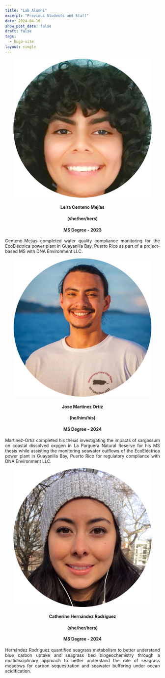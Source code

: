 ```yaml
---
title: "Lab Alumni"
excerpt: "Previous Students and Staff"
date: 2024-04-10
show_post_date: false
draft: false
tags:
  - hugo-site
layout: single
---
```


<div style="text-align: center;">
<img src="LeiraCentenoMejias.png" width="450">

#### Leira Centeno Mejías
#### (she/her/hers)
#### MS Degree - 2023
</div>

<div style="text-align: justify;">

Centeno-Mejias completed water quality compliance monitoring for the EcoEléctrica power plant in Guayanilla Bay, Puerto Rico as part of a project-based MS with DNA Environment LLC. 

</div>

<div style="text-align: center;">
<img src="JoseMartinezOrtiz.PNG" width="450">

#### Jose Martinez Ortiz
#### (he/him/his)
#### MS Degree - 2024
</div>

<div style="text-align: justify;">

Martinez-Ortiz completed his thesis investigating the impacts of sargassum on coastal dissolved oxygen in La Parguera Natural Reserve for his MS thesis while assisting the monitoring seawater outflows of the EcoEléctrica power plant in Guayanilla Bay, Puerto Rico for regulatory compliance with DNA Environment LLC.  

</div>

<div style="text-align: center;">
<img src="CatherineHernandezRodriguez.png" width="450">

#### Catherine Hernández Rodriguez
#### (she/her/hers)
#### MS Degree - 2024
</div>

<div style="text-align: justify;">

Hernández Rodriguez quantified seagrass metabolism to better understand blue carbon uptake and seagrass bed biogeochemistry through a multidisciplinary approach to better understand the role of seagrass meadows for carbon sequestration and seawater buffering under ocean acidification.

</div>